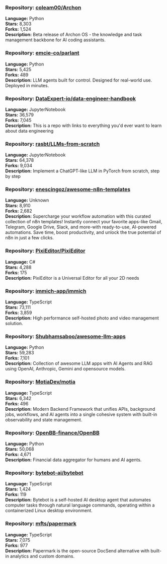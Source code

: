 ### **Repository:** [coleam00/Archon](https://github.com/coleam00/Archon)

**Language:** Python  
**Stars:** 8,303  
**Forks:** 1,524  
**Description:** Beta release of Archon OS - the knowledge and task management backbone for AI coding assistants.

### **Repository:** [emcie-co/parlant](https://github.com/emcie-co/parlant)

**Language:** Python  
**Stars:** 5,425  
**Forks:** 489  
**Description:** LLM agents built for control. Designed for real-world use. Deployed in minutes.

### **Repository:** [DataExpert-io/data-engineer-handbook](https://github.com/DataExpert-io/data-engineer-handbook)

**Language:** JupyterNotebook  
**Stars:** 36,579  
**Forks:** 7,045  
**Description:** This is a repo with links to everything you'd ever want to learn about data engineering

### **Repository:** [rasbt/LLMs-from-scratch](https://github.com/rasbt/LLMs-from-scratch)

**Language:** JupyterNotebook  
**Stars:** 64,378  
**Forks:** 9,034  
**Description:** Implement a ChatGPT-like LLM in PyTorch from scratch, step by step

### **Repository:** [enescingoz/awesome-n8n-templates](https://github.com/enescingoz/awesome-n8n-templates)

**Language:** Unknown  
**Stars:** 8,910  
**Forks:** 2,682  
**Description:** Supercharge your workflow automation with this curated collection of n8n templates! Instantly connect your favorite apps-like Gmail, Telegram, Google Drive, Slack, and more-with ready-to-use, AI-powered automations. Save time, boost productivity, and unlock the true potential of n8n in just a few clicks.

### **Repository:** [PixiEditor/PixiEditor](https://github.com/PixiEditor/PixiEditor)

**Language:** C#  
**Stars:** 4,288  
**Forks:** 175  
**Description:** PixiEditor is a Universal Editor for all your 2D needs

### **Repository:** [immich-app/immich](https://github.com/immich-app/immich)

**Language:** TypeScript  
**Stars:** 73,111  
**Forks:** 3,859  
**Description:** High performance self-hosted photo and video management solution.

### **Repository:** [Shubhamsaboo/awesome-llm-apps](https://github.com/Shubhamsaboo/awesome-llm-apps)

**Language:** Python  
**Stars:** 59,283  
**Forks:** 7,101  
**Description:** Collection of awesome LLM apps with AI Agents and RAG using OpenAI, Anthropic, Gemini and opensource models.

### **Repository:** [MotiaDev/motia](https://github.com/MotiaDev/motia)

**Language:** TypeScript  
**Stars:** 6,342  
**Forks:** 496  
**Description:** Modern Backend Framework that unifies APIs, background jobs, workflows, and AI agents into a single cohesive system with built-in observability and state management.

### **Repository:** [OpenBB-finance/OpenBB](https://github.com/OpenBB-finance/OpenBB)

**Language:** Python  
**Stars:** 50,068  
**Forks:** 4,671  
**Description:** Financial data aggregator for humans and AI agents.

### **Repository:** [bytebot-ai/bytebot](https://github.com/bytebot-ai/bytebot)

**Language:** TypeScript  
**Stars:** 1,424  
**Forks:** 119  
**Description:** Bytebot is a self-hosted AI desktop agent that automates computer tasks through natural language commands, operating within a containerized Linux desktop environment.

### **Repository:** [mfts/papermark](https://github.com/mfts/papermark)

**Language:** TypeScript  
**Stars:** 7,075  
**Forks:** 977  
**Description:** Papermark is the open-source DocSend alternative with built-in analytics and custom domains.

